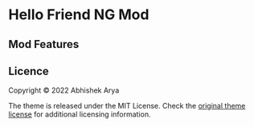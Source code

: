 # Hello Friend NG Mod

## Mod Features

## Licence

Copyright © 2022 Abhishek Arya

The theme is released under the MIT License. Check the [original theme license](https://github.com/rhazdon/hugo-theme-hello-friend-ng/blob/master/LICENSE.md) for additional licensing information.

